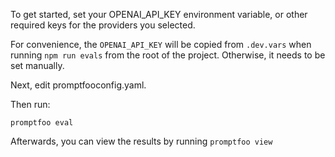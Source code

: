 To get started, set your OPENAI_API_KEY environment variable, or other required keys for the providers you selected.

For convenience, the `OPENAI_API_KEY` will be copied from `.dev.vars` when running `npm run evals` from the root of the project. Otherwise, it needs to be set manually.

Next, edit promptfooconfig.yaml.

Then run:
```
promptfoo eval
```

Afterwards, you can view the results by running `promptfoo view`
